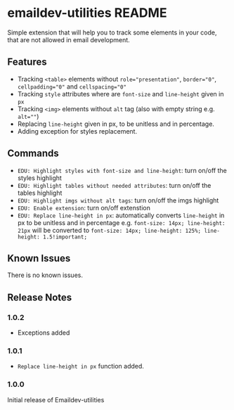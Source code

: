 # emaildev-utilities README

Simple extension that will help you to track some elements in your code, that are not allowed in email development.

## Features

- Tracking `<table>` elements without `role="presentation"`, `border="0"`, `cellpadding="0"` and `cellspacing="0"`
- Tracking `style` attributes where are `font-size` and `line-height` given in `px`
- Tracking `<img>` elements without `alt` tag (also with empty string e.g. `alt=""`)
- Replacing `line-height` given in px, to be unitless and in percentage.
- Adding exception for styles replacement.

## Commands

- `EDU: Highlight styles with font-size and line-height`: turn on/off the styles highlight
- `EDU: Highlight tables without needed attributes`: turn on/off the tables highlight
- `EDU: Highlight imgs without alt tags`: turn on/off the imgs highlight
- `EDU: Enable extension`: turn on/off extenstion
- `EDU: Replace line-height in px`: automatically converts `line-height` in px to be unitless and in percentage e.g. `font-size: 14px; line-height: 21px` will be converted to `font-size: 14px; line-height: 125%; line-height: 1.5!important;`

## Known Issues

There is no known issues.

## Release Notes

### 1.0.2
- Exceptions added

### 1.0.1

- `Replace line-height in px` function added.

### 1.0.0

Initial release of Emaildev-utilities